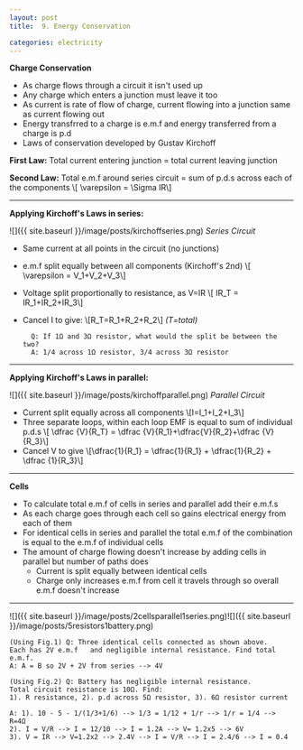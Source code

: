 ```yaml
---
layout: post
title:  9. Energy Conservation

categories: electricity
---
```

**Charge Conservation**

* As charge flows through a circuit it isn't used up
* Any charge which enters a junction must leave it too
* As current is rate of flow of charge, current flowing into a junction same as current flowing out
* Energy transfrred to a charge is e.m.f and energy transferred from a charge is p.d
* Laws of conservation developed by Gustav Kirchoff

**First Law:**
Total current entering junction = total current leaving junction

**Second Law:**
Total e.m.f around series circuit = sum of p.d.s across each of the components
\\[ \varepsilon = \Sigma IR\\]

---
**Applying Kirchoff's Laws in series:**

![]({{ site.baseurl }}/image/posts/kirchoffseries.png)
*Series Circuit*

* Same current at all points in the circuit (no junctions)
* e.m.f split equally between all components (Kirchoff's 2nd)
\\[ \varepsilon = V_1+V_2+V_3\\]

* Voltage split proportionally to resistance, as V=IR
\\[ IR_T = IR_1+IR_2+IR_3\\]
* Cancel I to give:
\\[R_T=R_1+R_2+R_2\\]
*(T=total)*

		Q: If 1Ω and 3Ω resistor, what would the split be between the two?
		A: 1/4 across 1Ω resistor, 3/4 across 3Ω resistor

---
**Applying Kirchoff's Laws in parallel:**

![]({{ site.baseurl }}/image/posts/kirchoffparallel.png)
*Parallel Circuit*

* Current split equally across all components
\\[I=I_1+I_2+I_3\\]
* Three separate loops, within each loop EMF is equal to sum of individual p.d.s
\\[ \dfrac {V}{R_T} = \dfrac {V}{R_1}+\dfrac{V}{R_2}+\dfrac {V}{R_3}\\]
* Cancel V to give 
\\[\dfrac{1}{R_1} = \dfrac{1}{R_1} + \dfrac{1}{R_2} + \dfrac {1}{R_3}\\]

--- 
**Cells**

* To calculate total e.m.f of cells in series and parallel add their e.m.f.s
* As each charge goes through each cell so gains electrical energy from each of them
* For identical cells in series and parallel the total e.m.f of the combination is equal to the e.m.f of individual cells
* The amount of charge flowing doesn't increase by adding cells in parallel but number of paths does
	* Current is split equally between identical cells
	* Charge only increases e.m.f from cell it travels through so overall e.m.f doesn't increase

--- 

![]({{ site.baseurl }}/image/posts/2cellsparallel1series.png)![]({{ site.baseurl }}/image/posts/5resistors1battery.png)

	
	(Using Fig.1) Q: Three identical cells connected as shown above. 
	Each has 2V e.m.f	and negligible internal resistance. Find total e.m.f.
	A: A = B so 2V + 2V from series --> 4V

	(Using Fig.2) Q: Battery has negligible internal resistance. 
	Total circuit resistance is 10Ω. Find: 
	1). R resistance, 2). p.d across 5Ω resistor, 3). 6Ω resistor current
	
	A: 1). 10 - 5 - 1/(1/3+1/6) --> 1/3 = 1/12 + 1/r --> 1/r = 1/4 --> R=4Ω
	2). I = V/R --> I = 12/10 --> I = 1.2A --> V= 1.2x5 --> 6V
	3). V = IR --> V=1.2x2 --> 2.4V --> I = V/R --> I = 2.4/6 --> I = 0.4  






